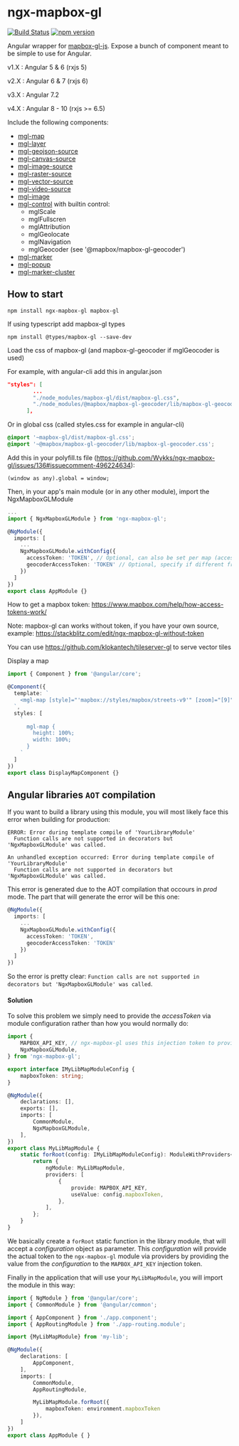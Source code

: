 # ngx-mapbox-gl

[![Build Status](https://travis-ci.org/Wykks/ngx-mapbox-gl.svg?branch=master)](https://travis-ci.org/Wykks/ngx-mapbox-gl)
[![npm version](https://img.shields.io/npm/v/ngx-mapbox-gl.svg?style=flat)](https://www.npmjs.com/package/ngx-mapbox-gl)

Angular wrapper for [mapbox-gl-js](https://www.mapbox.com/mapbox-gl-js/api/). Expose a bunch of component meant to be simple to use for Angular.

v1.X : Angular 5 & 6 (rxjs 5)

v2.X : Angular 6 & 7 (rxjs 6)

v3.X : Angular 7.2

v4.X : Angular 8 - 10 (rxjs >= 6.5)

Include the following components:

- [mgl-map](https://github.com/Wykks/ngx-mapbox-gl/wiki/API-Documentation#mgl-map-mapbox-gl-api)
- [mgl-layer](https://github.com/Wykks/ngx-mapbox-gl/wiki/API-Documentation#mgl-layer-mapbox-gl-style-spec)
- [mgl-geojson-source](https://github.com/Wykks/ngx-mapbox-gl/wiki/API-Documentation#mgl-geojson-source-mapbox-gl-style-spec)
- [mgl-canvas-source](https://github.com/Wykks/ngx-mapbox-gl/wiki/API-Documentation#mgl-canvas-source-mapbox-gl-style-spec)
- [mgl-image-source](https://github.com/Wykks/ngx-mapbox-gl/wiki/API-Documentation#mgl-image-source-mapbox-gl-style-spec)
- [mgl-raster-source](https://github.com/Wykks/ngx-mapbox-gl/wiki/API-Documentation#mgl-raster-source-mapbox-gl-style-spec)
- [mgl-vector-source](https://github.com/Wykks/ngx-mapbox-gl/wiki/API-Documentation#mgl-vector-source-mapbox-gl-style-spec)
- [mgl-video-source](https://github.com/Wykks/ngx-mapbox-gl/wiki/API-Documentation#mgl-video-source-mapbox-gl-style-spec)
- [mgl-image](https://github.com/Wykks/ngx-mapbox-gl/wiki/API-Documentation#mgl-image-mapbox-gl-api)
- [mgl-control](https://github.com/Wykks/ngx-mapbox-gl/wiki/API-Documentation#mgl-control) with builtin control:
  - mglScale
  - mglFullscren
  - mglAttribution
  - mglGeolocate
  - mglNavigation
  - mglGeocoder (see '@mapbox/mapbox-gl-geocoder')
- [mgl-marker](https://github.com/Wykks/ngx-mapbox-gl/wiki/API-Documentation#mgl-marker-mapbox-gl-api)
- [mgl-popup](https://github.com/Wykks/ngx-mapbox-gl/wiki/API-Documentation#mgl-popup-mapbox-gl-api)
- [mgl-marker-cluster](https://github.com/Wykks/ngx-mapbox-gl/wiki/API-Documentation#ngx-mgl-marker-cluster-supercluster-api)

## How to start

```
npm install ngx-mapbox-gl mapbox-gl
```

If using typescript add mapbox-gl types

```
npm install @types/mapbox-gl --save-dev
```

Load the css of mapbox-gl (and mapbox-gl-geocoder if mglGeocoder is used)

For example, with angular-cli add this in angular.json

```json
"styles": [
        ...
        "./node_modules/mapbox-gl/dist/mapbox-gl.css",
        "./node_modules/@mapbox/mapbox-gl-geocoder/lib/mapbox-gl-geocoder.css"
      ],
```

Or in global css (called styles.css for example in angular-cli)

```css
@import '~mapbox-gl/dist/mapbox-gl.css';
@import '~@mapbox/mapbox-gl-geocoder/lib/mapbox-gl-geocoder.css';
```

Add this in your polyfill.ts file (https://github.com/Wykks/ngx-mapbox-gl/issues/136#issuecomment-496224634):

```
(window as any).global = window;
```

Then, in your app's main module (or in any other module), import the NgxMapboxGLModule

```typescript
...
import { NgxMapboxGLModule } from 'ngx-mapbox-gl';

@NgModule({
  imports: [
    ...
    NgxMapboxGLModule.withConfig({
      accessToken: 'TOKEN', // Optional, can also be set per map (accessToken input of mgl-map)
      geocoderAccessToken: 'TOKEN' // Optional, specify if different from the map access token, can also be set per mgl-geocoder (accessToken input of mgl-geocoder)
    })
  ]
})
export class AppModule {}
```

How to get a mapbox token: https://www.mapbox.com/help/how-access-tokens-work/

Note: mapbox-gl can works without token, if you have your own source, example: https://stackblitz.com/edit/ngx-mapbox-gl-without-token

You can use https://github.com/klokantech/tileserver-gl to serve vector tiles

Display a map

```typescript
import { Component } from '@angular/core';

@Component({
  template: `
    <mgl-map [style]="'mapbox://styles/mapbox/streets-v9'" [zoom]="[9]" [center]="[-74.5, 40]"> </mgl-map>
  `,
  styles: [
    `
      mgl-map {
        height: 100%;
        width: 100%;
      }
    `
  ]
})
export class DisplayMapComponent {}
```

## Angular libraries `AOT` compilation

If you want to build a library using this module, you will most likely face this error when building for production:

```
ERROR: Error during template compile of 'YourLibraryModule'
  Function calls are not supported in decorators but 'NgxMapboxGLModule' was called.

An unhandled exception occurred: Error during template compile of 'YourLibraryModule'
  Function calls are not supported in decorators but 'NgxMapboxGLModule' was called.
```

This error is generated due to the AOT compilation that occours in *prod* mode.
The part that will generate the error will be this one:

```ts
@NgModule({
  imports: [
    ...
    NgxMapboxGLModule.withConfig({
      accessToken: 'TOKEN',
      geocoderAccessToken: 'TOKEN'
    })
  ]
})
```

So the error is pretty clear: `Function calls are not supported in decorators but 'NgxMapboxGLModule' was called`.

#### Solution
To solve this problem we simply need to provide the *accessToken* via module configuration rather than how you would normally do:

```ts
import { 
    MAPBOX_API_KEY, // ngx-mapbox-gl uses this injection token to provide the accessToken
    NgxMapboxGLModule, 
} from 'ngx-mapbox-gl';

export interface IMyLibMapModuleConfig {
    mapboxToken: string;
}

@NgModule({
    declarations: [],
    exports: [],
    imports: [
        CommonModule,
        NgxMapboxGLModule,
    ],
})
export class MyLibMapModule {
    static forRoot(config: IMyLibMapModuleConfig): ModuleWithProviders<MyLibMapModule> {
        return {
            ngModule: MyLibMapModule,
            providers: [
                {
                    provide: MAPBOX_API_KEY,
                    useValue: config.mapboxToken,
                },
            ],
        };
    }
}
```

We basically create a `forRoot` static function in the library module, that will accept a *configuration* object as parameter. This *configuration* will provide the actual token to the `ngx-mapbox-gl` module via providers by providing the value from the *configuration* to the `MAPBOX_API_KEY` injection token.

Finally in the application that will use your `MyLibMapModule`, you will import the module in this way:
```ts
import { NgModule } from '@angular/core';
import { CommonModule } from '@angular/common';

import { AppComponent } from './app.component';
import { AppRoutingModule } from './app-routing.module';

import {MyLibMapModule} from 'my-lib';

@NgModule({
    declarations: [
        AppComponent,
    ],
    imports: [
        CommonModule,
        AppRoutingModule,

        MyLibMapModule.forRoot({
            mapboxToken: environment.mapboxToken
        }),
    ]
})
export class AppModule { }
```